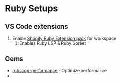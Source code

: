 # Ruby Setups

## VS Code extensions

1. Enable [Shopify Ruby Extension pack](https://marketplace.visualstudio.com/items?itemName=Shopify.ruby-extensions-pack) for workspace
   1. Enables Ruby LSP & Ruby Sorbet

## Gems

- [rubocop-performance](https://docs.rubocop.org/rubocop-performance/) - Optimize performance
-
